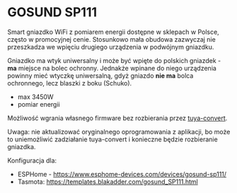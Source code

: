 # GOSUND SP111
Smart gniazdko WiFi z pomiarem energii dostępne w sklepach w Polsce, często w promocyjnej cenie. Stosunkowo mała obudowa zazwyczaj nie przeszkadza we wpięciu drugiego urządzenia w podwójnym gniazdku.

Gniazdko ma wtyk uniwersalny i może być wpięte do polskich gniazdek - **ma** miejsce na bolec ochronny. Jednakże wpinane do niego urządzenia powinny mieć wtyczkę uniwersalną, gdyż gniazdo **nie ma** bolca ochronnego, lecz blaszki z boku (Schuko).
* max 3450W
* pomiar energii

Możliwość wgrania własnego firmware bez rozbierania przez [tuya-convert](https://github.com/ct-Open-Source/tuya-convert). 

Uwaga: nie aktualizować oryginalnego oprogramowania z aplikacji, bo może to uniemożliwić zadziałanie tuya-convert i konieczne będzie rozbieranie gniazdka.

Konfiguracja dla:
* ESPHome -  https://www.esphome-devices.com/devices/gosund-sp111/
* Tasmota: https://templates.blakadder.com/gosund_SP111.html
